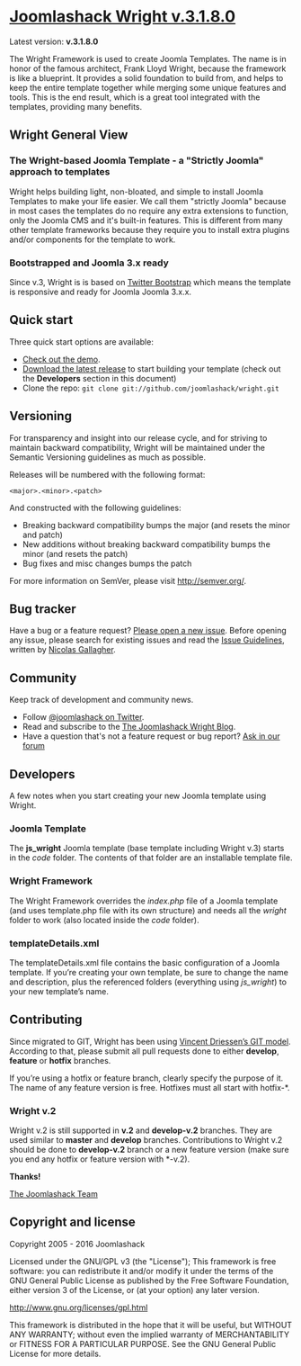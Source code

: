 # [Joomlashack Wright v.3.1.8.0](http://wright.joomlashack.com)

Latest version: **v.3.1.8.0**

The Wright Framework is used to create Joomla Templates.  The name is in honor of the famous architect, Frank Lloyd Wright, because the framework is like a blueprint.   It provides a solid foundation to build from, and helps to keep the entire template together while merging some unique features and tools.  This is the end result, which is a great tool integrated with the templates, providing many benefits.

## Wright General View

### The Wright-based Joomla Template - a "Strictly Joomla" approach to templates

Wright helps building light, non-bloated, and simple to install Joomla Templates to make your life easier.  We call them "strictly Joomla" because in most cases the templates do no require any extra extensions to function, only the Joomla CMS and it's built-in features.  This is different from many other template frameworks because they require you to install extra plugins and/or components for the template to work.


### Bootstrapped and Joomla 3.x ready

Since v.3, Wright is is based on [Twitter Bootstrap](http://twitter.github.com/bootstrap/) which means the template is responsive and ready for Joomla Joomla 3.x.x.


## Quick start

Three quick start options are available:

* [Check out the demo](http://wright.joomlashack.com/demo).
* [Download the latest release](http://wright.joomlashack.com/download) to start building your template (check out the **Developers** section in this document)
* Clone the repo: `git clone git://github.com/joomlashack/wright.git`


## Versioning

For transparency and insight into our release cycle, and for striving to maintain backward compatibility, Wright will be maintained under the Semantic Versioning guidelines as much as possible.

Releases will be numbered with the following format:

`<major>.<minor>.<patch>`

And constructed with the following guidelines:

* Breaking backward compatibility bumps the major (and resets the minor and patch)
* New additions without breaking backward compatibility bumps the minor (and resets the patch)
* Bug fixes and misc changes bumps the patch

For more information on SemVer, please visit http://semver.org/.


## Bug tracker

Have a bug or a feature request? [Please open a new issue](https://github.com/joomlashack/wright/issues?state=open). Before opening any issue, please search for existing issues and read the [Issue Guidelines](https://github.com/necolas/issue-guidelines), written by [Nicolas Gallagher](https://github.com/necolas/).


## Community

Keep track of development and community news.

* Follow [@joomlashack on Twitter](http://twitter.com/joomlashack).
* Read and subscribe to the [The Joomlashack Wright Blog](http://www.joomlashack.com/blog/wright-template-framework).
* Have a question that's not a feature request or bug report? [Ask in our forum](https://help.joomlashack.com/categories/20059413-Wright-Joomla-Template-Framework)



## Developers

A few notes when you start creating your new Joomla template using Wright.

### Joomla Template

The **js_wright** Joomla template (base template including Wright v.3) starts in the *code* folder.  The contents of that folder are an installable template file.

### Wright Framework

The Wright Framework overrides the *index.php* file of a Joomla template (and uses template.php file with its own structure) and needs all the *wright* folder to work (also located inside the *code* folder).

### templateDetails.xml

The templateDetails.xml file contains the basic configuration of a Joomla template.  If you’re creating your own template, be sure to change the name and description, plus the referenced folders (everything using *js_wright*) to your new template’s name.

## Contributing

Since migrated to GIT, Wright has been using [Vincent Driessen’s GIT model](http://nvie.com/posts/a-successful-git-branching-model/). According to that, please submit all pull requests done to either **develop**, **feature** or **hotfix** branches.

If you’re using a hotfix or feature branch, clearly specify the purpose of it.  The name of any feature version is free.  Hotfixes must all start with hotfix-*. 


### Wright v.2

Wright v.2 is still supported in **v.2** and **develop-v.2** branches.  They are used similar to **master** and **develop** branches.  Contributions to Wright v.2 should be done to **develop-v.2** branch or a new feature version (make sure you end any hotfix or feature version with *-v.2).


**Thanks!**

[The Joomlashack Team](http://www.joomlashack.com/about-joomlashack)


## Copyright and license

Copyright 2005 - 2016 Joomlashack

Licensed under the GNU/GPL v3 (the "License");
This framework is free software: you can redistribute it and/or modify it under the terms of the GNU General Public License as published by the Free Software Foundation, either version 3 of the License, or (at your option) any later version.  

http://www.gnu.org/licenses/gpl.html

This framework is distributed in the hope that it will be useful, but WITHOUT ANY WARRANTY; without even the implied warranty of MERCHANTABILITY or FITNESS FOR A PARTICULAR PURPOSE.  See the GNU General Public License for more details.
